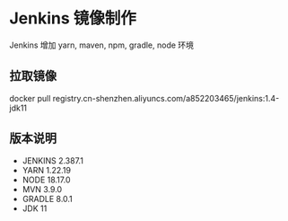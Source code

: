 # Jenkins 镜像制作
Jenkins 增加 yarn, maven, npm, gradle, node 环境

## 拉取镜像
docker pull registry.cn-shenzhen.aliyuncs.com/a852203465/jenkins:1.4-jdk11

## 版本说明
 - JENKINS 2.387.1
 - YARN 1.22.19 
 - NODE 18.17.0 
 - MVN 3.9.0 
 - GRADLE 8.0.1 
 - JDK 11

















